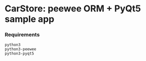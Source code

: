 # CarStore: peewee ORM + PyQt5 sample app

### Requirements

```
python3
python3-peewee
python3-pyqt5
```


